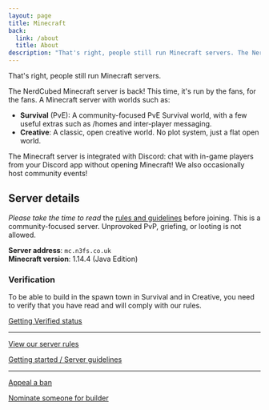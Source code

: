 ```yaml
---
layout: page
title: Minecraft
back:
  link: /about
  title: About
description: "That's right, people still run Minecraft servers. The NerdCubed Minecraft server is back! This time, it's run by the fans, for the fans."
---
```


<p class="lead">That's right, people still run Minecraft servers.</p>

The NerdCubed Minecraft server is back! This time, it's run by the fans, for the fans. A Minecraft server with worlds such as:

* **Survival** (PvE): A community-focused PvE Survival world, with a few useful extras such as /homes and inter-player messaging. 
* **Creative**: A classic, open creative world. No plot system, just a flat open world.

The Minecraft server is integrated with Discord: chat with in-game players from your Discord app without opening Minecraft! We also occasionally host community events!

## Server details

*Please take the time to read* the [rules and guidelines](/help/minecraft-guidelines) before joining. This is a community-focused server. Unprovoked PvP, griefing, or looting is not allowed. 

**Server address**: `mc.n3fs.co.uk`  
**Minecraft version**: 1.14.4 (Java Edition)

### Verification

To be able to build in the spawn town in Survival and in Creative, you need to verify that you have read and will comply with our rules. 

<a href="/help/minecraft-verification" class="action">Getting Verified status</a>

----

<a href="/rules" class="action">View our server rules</a>

<a href="/help/minecraft-guidelines" class="action">Getting started / Server guidelines</a>

----

<a href="/help/ban-appeal" class="action">Appeal a ban</a>

<a href="/help/builder" class="action">Nominate someone for builder</a>
